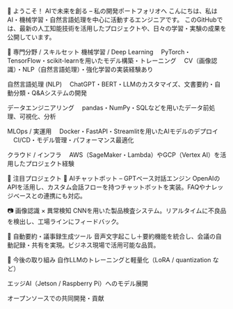 👋 ようこそ！
AIで未来を創る – 私の開発ポートフォリオへ
こんにちは、私はAI・機械学習・自然言語処理を中心に活動するエンジニアです。
このGitHubでは、最新の人工知能技術を活用したプロジェクトや、日々の学習・実験の成果を公開しています。

🧠 専門分野 / スキルセット
機械学習 / Deep Learning
　PyTorch・TensorFlow・scikit-learnを用いたモデル構築・トレーニング
　CV（画像認識）・NLP（自然言語処理）・強化学習の実装経験あり

自然言語処理 (NLP)
　ChatGPT・BERT・LLMのカスタマイズ、文書要約・自動分類・Q&Aシステムの開発

データエンジニアリング
　pandas・NumPy・SQLなどを用いたデータ前処理、可視化、分析

MLOps / 実運用
　Docker・FastAPI・Streamlitを用いたAIモデルのデプロイ
　CI/CD・モデル管理・パフォーマンス最適化

クラウド / インフラ
　AWS（SageMaker・Lambda）やGCP（Vertex AI）を活用したプロジェクト経験

📌 注目プロジェクト
🤖 AIチャットボット – GPTベース対話エンジン
OpenAIのAPIを活用し、カスタム会話フローを持つチャットボットを実装。FAQやナレッジベースとの連携にも対応。

📷 画像認識 × 異常検知
CNNを用いた製品検査システム。リアルタイムに不良品を検出し、工場ラインにフィードバック。

📝 自動要約・議事録生成ツール
音声文字起こし＋要約機能を統合し、会議の自動記録・共有を実現。ビジネス現場で活用可能な品質。

🚀 今後の取り組み
自作LLMのトレーニングと軽量化（LoRA / quantization など）

エッジAI（Jetson / Raspberry Pi）へのモデル展開

オープンソースでの共同開発・貢献
